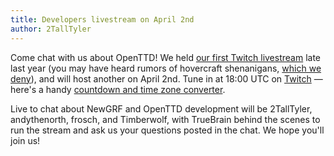 ```yaml
---
title: Developers livestream on April 2nd
author: 2TallTyler
---
```


Come chat with us about OpenTTD! We held [our first Twitch livestream](https://www.youtube.com/watch?v=PrVa-MQjbDk) late last year (you may have heard rumors of hovercraft shenanigans, [which we deny](https://www.youtube.com/watch?v=ghUEXPdqonI)), and will host another on April 2nd. Tune in at 18:00 UTC on [Twitch](https://www.twitch.tv/openttdlive/about) — here's a handy [countdown and time zone converter](https://a.chronus.eu/19B5298).

Live to chat about NewGRF and OpenTTD development will be 2TallTyler, andythenorth, frosch, and Timberwolf, with TrueBrain behind the scenes to run the stream and ask us your questions posted in the chat. We hope you'll join us!
